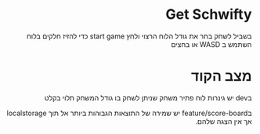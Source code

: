 <div style="direction:rtl;">

# Get Schwifty
בשביל לשחק בחר את גודל הלוח הרצוי ולחץ start game
כדי להזיז חלקים בלוח השתמש ב WASD או בחצים
# מצב הקוד
בdev 
יש גינרות לוח פתיר
משחק שניתן לשחק בו
גודל המשחק תלוי בקלט

בfeature/score-board
יש שמירה של התוצאות הגבוהות ביותר אל תוך localstorage
אך אין הצגה שלהם.

</div>